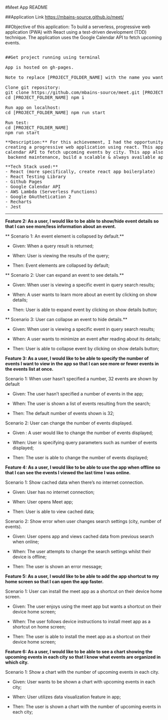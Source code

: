 #Meet App README

##Application Link
https://mbains-source.github.io/meet/


##Objective of this application: To build a serverless, progressive web application (PWA) with React using a
test-driven development (TDD) technique. The application uses the Google
Calendar API to fetch upcoming events.


<pre>
 
##Get project running using terminal

App is hosted on gh-pages.

Note to replace [PROJECT_FOLDER_NAME] with the name you want

Clone git repository:
git clone https://github.com/mbains-source/meet.git [PROJECT_FOLDER_NAME]
cd [PROJECT_FOLDER_NAME] npm i

Run app on localhost:
cd [PROJECT_FOLDER_NAME] npm run start

Run test:
cd [PROJECT_FOLDER_NAME]
npm run start
</pre>

<pre>
**Description:** For this achievement, I had the opportunity to refine my skills in test-driven development by
creating a progressive web application using react. This app will hereafter be called meet and uses the google
calendar API to fetch upcoming events by city. This app also uses Serverless functions (AWS Lambda) to reduce 
 backend maintenance, build a scalable & always available application, and allow for offline user access.
</pre>

<pre>
**Tech Stack used:**
- React (more specifically, create react app boilerplate)
- React Testing Library
- Github Pages
- Google Calendar API
- AWS Lambda (Serverless Functions)
- Google OAuthetication 2
- Recharts
- Jest
</pre>



-------------------------------------------------------------------------------------------------------------------------------
**Feature 2: As a user, I would like to be able to show/hide event details so that I can see more/less information about an event.**

** Scenario 1: An event element is collapsed by default.**

- Given: When a query result is returned;

- When: User is viewing the results of the query;

- Then: Event elements are collapsed by default;

** Scenario 2: User can expand an event to see details.**

- Given: When user is viewing a specific event in query search results;

- When: A user wants to learn more about an event by clicking on show details;

- Then: User is able to expand event by clicking on show details button;

** Scenario 3: User can collapse an event to hide details.**

- Given: When user is viewing a specific event in query search results;

- When: A user wants to minimize an event after reading about its details;

- Then: User is able to collapse event by clicking on show details button;

**Feature 3: As a user, I would like to be able to specify the number of events I want to view in the app so that I can see more or fewer events in the events list at once.**

 Scenario 1: When user hasn’t specified a number, 32 events are shown by default

- Given: The user hasn’t specified a number of events in the app;

- When: The user is shown a list of events resulting from the search;

- Then: The default number of events shown is 32;

 Scenario 2: User can change the number of events displayed.

- Given : A user would like to change the number of events displayed;

- When: User is specifying query parameters such as number of events displayed;

- Then: The user is able to change the number of events displayed;

 **Feature 4: As a user, I would like to be able to use the app when offline so that I can see the events I viewed the last time I was online.**

 Scenario 1: Show cached data when there’s no internet connection.

- Given: User has no internet connection;

- When: User opens Meet app;

- Then: User is able to view cached data;

 Scenario 2: Show error when user changes search settings (city, number of events).

- Given: User opens app and views cached data from previous search when online;

- When: The user attempts to change the search settings whilst their device is offline;

- Then: The user is shown an error message;

**Feature 5: As a user, I would like to be able to add the app shortcut to my home screen so that I can open the app faster.**

Scenario 1: User can install the meet app as a shortcut on their device home screen.

- Given: The user enjoys using the meet app but wants a shortcut on their device home screen;

- When: The user follows device instructions to install meet app as a shortcut on home screen;

- Then: The user is able to install the meet app as a shortcut on their device home screen;

**Feature 6: As a user, I would like to be able to see a chart showing the upcoming events in each city so that I know what events are organized in which city.**

 Scenario 1: Show a chart with the number of upcoming events in each city.

- Given: User wants to be shown a chart with upcoming events in each city;

- When: User utilizes data visualization feature in app;

- Then: The user is shown a chart with the number of upcoming events in each city;

 
 
